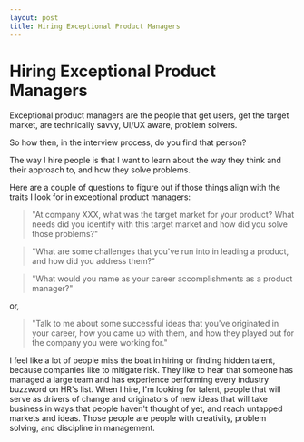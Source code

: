 ```yaml
---
layout: post
title: Hiring Exceptional Product Managers
---
```


Hiring Exceptional Product Managers
===================================

Exceptional product managers are the people that get users, get the target market, are technically savvy, UI/UX aware, problem solvers.

So how then, in the interview process, do you find that person?

The way I hire people is that I want to learn about the way they think and their approach to, and how they solve problems.

Here are a couple of questions to figure out if those things align with the traits I look for in exceptional product managers:

> "At company XXX, what was the target market for your product? What needs did you identify with this target market 
> and how did you solve those problems?"

> "What are some challenges that you've run into in leading a product, and how did you address them?"

> "What would you name as your career accomplishments as a product manager?"

or,

> "Talk to me about some successful ideas that you've originated in your career,
> how you came up with them, and how they played out for the company you were
> working for."

I feel like a lot of people miss the boat in hiring or finding hidden talent, because companies like to mitigate risk. They like to hear that someone has managed a large team and has experience performing every industry buzzword on HR's list. When I hire, I'm looking for talent, people that will serve as drivers of change and originators of new ideas that will take business in ways that people haven't thought of yet, and reach untapped markets and ideas. Those people are people with creativity, problem solving, and discipline in management.